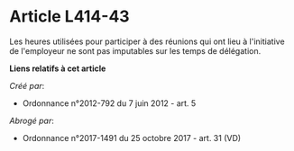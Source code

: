 # Article L414-43

Les heures utilisées pour participer à des réunions qui ont lieu à l'initiative de l'employeur ne sont pas imputables sur les
temps de délégation.

**Liens relatifs à cet article**

_Créé par_:

  - Ordonnance n°2012-792 du 7 juin 2012 - art. 5

_Abrogé par_:

  - Ordonnance n°2017-1491 du 25 octobre 2017 - art. 31 (VD)
